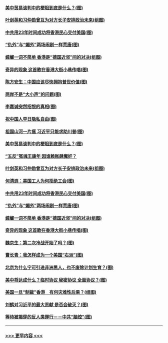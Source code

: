 #### [美中贸易谈判中的梗阻到底是什么？(图)](../pages/p4/907791.md?t=09192244) 
#### [叶剑英和习仲勋曾互为对方长子安排政治未来(组图)](../pages/p4/907786.md?t=09192244) 
#### [中共用23年时间成功将香港民心交付美国(图)](../pages/p4/907698.md?t=09192244) 
#### [“仇外”与“媚外”两场闹剧一样荒唐(图)](../pages/p4/907689.md?t=09192244) 
#### [蟑螂一词不简单 香港是“德国近邻”间的对决(组图)](../pages/p4/907618.md?t=09192244) 
#### [奇异的现象 这首歌在香港大街小巷传唱(图)](../pages/p4/907583.md?t=09192244) 
#### [陈方安生：中国应该尽快拥抱普世价值(图)](../pages/p4/907826.md?t=09192244) 
#### [两岸不是“大小声”的问题(图)](../pages/p4/907825.md?t=09192244) 
#### [李嘉诚突然招恨的真相(图)](../pages/p4/907799.md?t=09192244) 
#### [祝中国人早日隐私自由(图)](../pages/p4/907797.md?t=09192244) 
#### [祖国山河一片瘟 习近平只能求助川普(图)](../pages/p4/907796.md?t=09192244) 
#### [美中贸易谈判中的梗阻到底是什么？(图)](../pages/p4/907791.md?t=09192244) 
#### [“五反”冤魂王康年 因谁赖账肆魔奸？](../pages/p4/907787.md?t=09192244) 
#### [叶剑英和习仲勋曾互为对方长子安排政治未来(组图)](../pages/p4/907786.md?t=09192244) 
#### [何清涟：美国工人为何拒绝工会(图)](../pages/p4/907701.md?t=09192244) 
#### [中共用23年时间成功将香港民心交付美国(图)](../pages/p4/907698.md?t=09192244) 
#### [“仇外”与“媚外”两场闹剧一样荒唐(图)](../pages/p4/907689.md?t=09192244) 
#### [蟑螂一词不简单 香港是“德国近邻”间的对决(组图)](../pages/p4/907618.md?t=09192244) 
#### [奇异的现象 这首歌在香港大街小巷传唱(图)](../pages/p4/907583.md?t=09192244) 
#### [魏京生：第二次冷战开始了吗？(图)](../pages/p4/907581.md?t=09192244) 
#### [曹长青：我怎样成为一个美国“右派”(图)](../pages/p4/907580.md?t=09192244) 
#### [北京为什么宁可引进非洲黑人，也不废除计划生育？(图)](../pages/p4/907577.md?t=09192244) 
#### [美中将达成什么？临时协议 秘密协议 全面协议？(图)](../pages/p4/907576.md?t=09192244) 
#### [美国一旦“制裁”香港　有何灾难性后果？(组图)](../pages/p4/907575.md?t=09192244) 
#### [刘鹤对习近平的最大贡献 是否会破灭？(图)](../pages/p4/907509.md?t=09192244) 
#### [等待被揭穿的反人类罪行－－中共“脑控”(图)](../pages/p4/907167.md?t=09192244) 

----
#### [ >>> 更早内容 <<< ](../indexes/p4-earlier.md)

